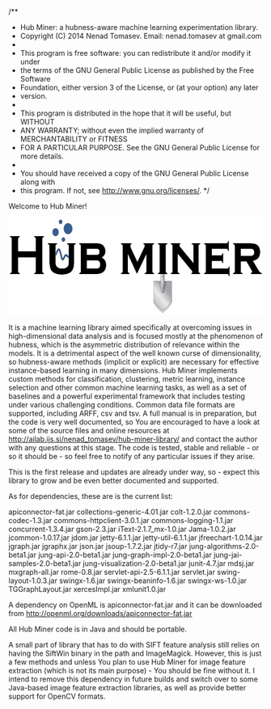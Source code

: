 /**
* Hub Miner: a hubness-aware machine learning experimentation library.
* Copyright (C) 2014  Nenad Tomasev. Email: nenad.tomasev at gmail.com
* 
* This program is free software: you can redistribute it and/or modify it under
* the terms of the GNU General Public License as published by the Free Software
* Foundation, either version 3 of the License, or (at your option) any later
* version.
* 
* This program is distributed in the hope that it will be useful, but WITHOUT
* ANY WARRANTY; without even the implied warranty of MERCHANTABILITY or FITNESS
* FOR A PARTICULAR PURPOSE. See the GNU General Public License for more details.
*
* You should have received a copy of the GNU General Public License along with
* this program. If not, see <http://www.gnu.org/licenses/>.
*/

Welcome to Hub Miner!

<img src="HubMinerLogo.jpg" alt="Hub Miner logo" height="192" width="634">

It is a machine learning library aimed specifically at overcoming issues in high-dimensional data analysis and is focused mostly at the phenomenon of hubness, which is the asymmetric distribution of relevance within the models. It is a detrimental aspect of the well known curse of dimensionality, so hubness-aware methods (implicit or explicit) are necessary for effective instance-based learning in many dimensions. Hub Miner implements custom methods for classification, clustering, metric learning, instance selection and other common machine learning tasks, as well as a set of baselines and a powerful experimental framework that includes testing under various challenging conditions. Common data file formats are supported, including ARFF, csv and tsv. A full manual is in preparation, but the code is very well documented, so You are encouraged to have a look at some of the source files and online resources at http://ailab.ijs.si/nenad_tomasev/hub-miner-library/ and contact the author with any questions at this stage. The code is tested, stable and reliable - or so it should be - so feel free to notify of any particular issues if they arise.

This is the first release and updates are already under way, so - expect this library to grow and be even better documented and supported.

As for dependencies, these are is the current list:

apiconnector-fat.jar
collections-generic-4.01.jar
colt-1.2.0.jar
commons-codec-1.3.jar
commons-httpclient-3.0.1.jar
commons-logging-1.1.jar
concurrent-1.3.4.jar
gson-2.3.jar
iText-2.1.7_mx-1.0.jar
Jama-1.0.2.jar
jcommon-1.0.17.jar
jdom.jar
jetty-6.1.1.jar
jetty-util-6.1.1.jar
jfreechart-1.0.14.jar
jgraph.jar
jgraphx.jar
json.jar
jsoup-1.7.2.jar
jtidy-r7.jar
jung-algorithms-2.0-beta1.jar
jung-api-2.0-beta1.jar
jung-graph-impl-2.0-beta1.jar
jung-jai-samples-2.0-beta1.jar
jung-visualization-2.0-beta1.jar
junit-4.7.jar
mdsj.jar
mxgraph-all.jar
rome-0.8.jar
servlet-api-2.5-6.1.1.jar
servlet.jar
swing-layout-1.0.3.jar
swingx-1.6.jar
swingx-beaninfo-1.6.jar
swingx-ws-1.0.jar
TGGraphLayout.jar
xercesImpl.jar
xmlunit1.0.jar

A dependency on OpenML is apiconnector-fat.jar and it can be downloaded from http://openml.org/downloads/apiconnector-fat.jar

All Hub Miner code is in Java and should be portable.

A small part of library that has to do with SIFT feature analysis still relies on having the SiftWin binary in the path and ImageMagick. However, this is just a few methods and unless You plan to use Hub Miner for image feature extraction (which is not its main purpose) - You should be fine without it. I intend to remove this dependency in future builds and switch over to some Java-based image feature extraction libraries, as well as provide better support for OpenCV formats.